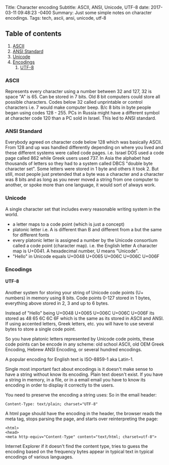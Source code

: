 Title: Character encoding
Subtitle: ASCII, ANSI, Unicode, UTF-8
date: 2017-03-11 09:48:23 -0400
Summary: Just some simple notes on character encodings.
Tags: tech, ascii, ansi, unicode, utf-8

## Table of contents

1. [ASCII](#ascii)
2. [ANSI Standard](#ansi_standard)
3. [Unicode](#unicode)
4. [Encodings](#encodings)
    1. [UTF-8](#utf-8)

### ASCII <a name="ascii"></a>

Represents every character using a number between 32 and 127, 32 is space "A" is 65.  Can be stored in 7 bits.  Old 8 bit computers could store all possible characters.  Codes below 32 called unprintable or control characters i.e. 7 would make computer beep.  B/c 8 bits in byte people began using codes 128 - 255.  PCs in Russia might have a different symbol at character code 120 than a PC sold in Israel.  This led to ANSI standard.

### ANSI Standard <a name="ansi_standard"></a>

Everybody agreed on character code below 128 which was basically ASCII.  From 128 and up was handled differently depending on where you lived and these different systems were called code pages. i.e. Israel DOS used a code page called 862 while Greek users used 737.  In Asia the alphabet had thousands of letters so they had to a system called DBCS "double byte character set".  Some letters were stored in 1 byte and others it took 2.  But still, most people just pretended that a byte was a character and a character was 8 bits and as long as you never moved a string from one computer to another, or spoke more than one language, it would sort of always work.

### Unicode <a name="unicode"></a>

A single character set that includes every reasonable writing system in the world.
* a letter maps to a code point (which is just a concept)
* platonic letter i.e. A is different than B and different from a but the same for different fonts
* every platonic letter is assigned a number by the Unicode consortium called a code point (character map). i.e. the English letter A character map is U+0041.  A hexadecimal number, U means "Unicode".
* "Hello" in Unicode equals U+0048 U+0065 U+006C U+006C U+006F

### Encodings <a name="encodings"></a>

#### UTF-8 <a name="utf-8"></a>

Another system for storing your string of Unicode code points (U+ numbers) in memory using 8 bits.  Code points 0-127 stored in 1 bytes, everything above stored in 2, 3 and up to 6 bytes.

Instead of "Hello" being U+0048 U+0065 U+006C U+006C U+006F its stored as 48 65 6C 6C 6F which is the same as its stored in ASCII and ANSI.  If using accented letters, Greek letters, etc. you will have to use several bytes to store a single code point.

So you have platonic letters represented by Unicode code points, these code points can be encode in any scheme: old school ASCII, old OEM Greek Encoding, Hebrew ANSI Encoding, or several hundred encodings.

A popular encoding for English text is ISO-8859-1 aka Latin-1.

Single most important fact about encodings is it doesn't make sense to have a string without know its encoding.  Plain text doesn't exist.  If you have a string in memory, in a file, or in a email email you have to know its encoding in order to display it correctly to the users.

You need to preserve the encoding a string uses:
So in the email header:

```
Content-Type: text/plain; charset="UTF-8"
```

A html page should have the encoding in the header, the browser reads the meta tag, stops parsing the page, and starts over reinterpreting the page:

```
<html>
<head>
<meta http-equiv="Content-Type" content="text/html; charset=utf-8">
```

Internet Explorer if it doesn't find the content type, tries to guess the encoding based on the frequency bytes appear in typical text in typical encodings of various languages.